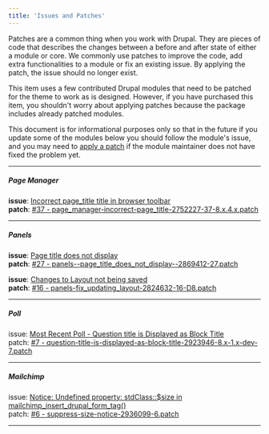 ```yaml
---
title: 'Issues and Patches'
---
```


Patches are a common thing when you work with Drupal. They are pieces of code that describes the changes between a before and after state of either a module or core. We commonly use patches to improve the code, add extra functionalities to a module or fix an existing issue. By applying the patch, the issue should no longer exist.

This item uses a few contributed Drupal modules that need to be patched for the theme to work as is designed.  However, if you have purchased this item, you shouldn't worry about applying patches because the package includes already patched modules.

This document is for informational purposes only so that in the future if you update some of the modules below you should follow the module's issue, and you may need to [apply a patch](https://www.drupal.org/patch/apply) if the module maintainer does not have fixed the problem yet.

---

##### **Page Manager**

**issue**: [Incorrect page_title title in browser toolbar](https://www.drupal.org/project/page_manager/issues/2752227)<br>
**patch**: [#37 - page_manager-incorrect-page_title-2752227-37-8.x.4.x.patch](https://www.drupal.org/files/issues/2018-10-26/page_manager-incorrect-page_title-2752227-37-8.x.4.x.patch)

---

##### **Panels**

**issue**: [Page title does not display](https://www.drupal.org/project/panels/issues/2869412)<br>
**patch**: [#27 - panels--page_title_does_not_display--2869412-27.patch](https://www.drupal.org/files/issues/2018-03-19/panels--page_title_does_not_display--2869412-27.patch)

**issue**: [Changes to Layout not being saved](https://www.drupal.org/project/panels/issues/2824632)<br>
**patch**: [#16 - panels-fix_updating_layout-2824632-16-D8.patch](https://www.drupal.org/files/issues/2018-08-28/panels-fix_updating_layout-2824632-16-D8.patch)

---

##### **Poll**
issue: [Most Recent Poll - Question title is Displayed as Block Title](https://www.drupal.org/project/poll/issues/2923946)<br>
patch: [#7 - question-title-is-displayed-as-block-title-2923946-8.x-1.x-dev-7.patch](https://www.drupal.org/files/issues/2019-03-15/question-title-is-displayed-as-block-title-2923946-8.x-1.x-dev-7.patch)

---

##### **Mailchimp**
issue: [Notice: Undefined property: stdClass::$size in mailchimp_insert_drupal_form_tag()](https://www.drupal.org/project/mailchimp/issues/2936099)<br>
patch: [#6 - suppress-size-notice-2936099-6.patch](https://www.drupal.org/files/issues/2018-06-07/suppress-size-notice-2936099-6.patch)

---


